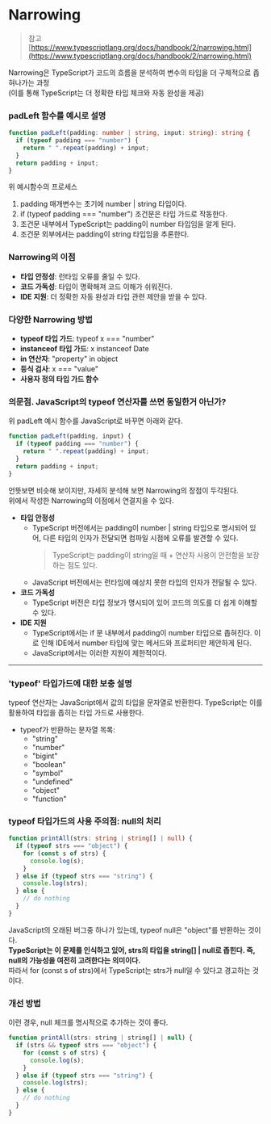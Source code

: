 # Narrowing
> 참고 [https://www.typescriptlang.org/docs/handbook/2/narrowing.html](https://www.typescriptlang.org/docs/handbook/2/narrowing.html)

Narrowing은 TypeScript가 코드의 흐름을 분석하여 변수의 타입을 더 구체적으로 좁혀나가는 과정<br>
(이를 통해 TypeScript는 더 정확한 타입 체크와 자동 완성을 제공)

### padLeft 함수를 예시로 설명
```ts
function padLeft(padding: number | string, input: string): string {
  if (typeof padding === "number") {
    return " ".repeat(padding) + input;
  }
  return padding + input;
}
```
위 예시함수의 프로세스
1. padding 매개변수는 초기에 number | string 타입이다.
2. if (typeof padding === "number") 조건문은 타입 가드로 작동한다.
3. 조건문 내부에서 TypeScript는 padding이 number 타입임을 알게 된다.
4. 조건문 외부에서는 padding이 string 타입임을 추론한다.

### Narrowing의 이점
+ <b>타입 안정성</b>: 런타임 오류를 줄일 수 있다.
+ <b>코드 가독성</b>: 타입이 명확해져 코드 이해가 쉬워진다.
+ <b>IDE 지원</b>: 더 정확한 자동 완성과 타입 관련 제안을 받을 수 있다.

### 다양한 Narrowing 방법
+ <b>typeof 타입 가드</b>: typeof x === "number"
+ <b>instanceof 타입 가드</b>: x instanceof Date
+ <b>in 연산자</b>: "property" in object
+ <b>등식 검사</b>: x === "value"
+ <b>사용자 정의 타입 가드 함수</b>

### 의문점. JavaScript의 typeof 연산자를 쓰면 동일한거 아닌가?
위 padLeft 예시 함수를 JavaScript로 바꾸면 아래와 같다.
```js
function padLeft(padding, input) {
  if (typeof padding === "number") {
    return " ".repeat(padding) + input;
  }
  return padding + input;
}
```
언뜻보면 비슷해 보이지만, 자세히 분석해 보면 Narrowing의 장점이 두각된다.<br>
위에서 작성한 Narrowing의 이점에서 연결지을 수 있다.

+ <b>타입 안정성</b>
  + TypeScript 버전에서는 padding이 number | string 타입으로 명시되어 있어, 다른 타입의 인자가 전달되면 컴파일 시점에 오류를 발견할 수 있다.
    > TypeScript는 padding이 string일 때 + 연산자 사용이 안전함을 보장하는 점도 있다.
  + JavaScript 버전에서는 런타임에 예상치 못한 타입의 인자가 전달될 수 있다.
+ <b>코드 가독성</b>
  + TypeScript 버전은 타입 정보가 명시되어 있어 코드의 의도를 더 쉽게 이해할 수 있다.
+ <b>IDE 지원</b>
  + TypeScript에서는 if 문 내부에서 padding이 number 타입으로 좁혀진다. 이로 인해 IDE에서 number 타입에 맞는 메서드와 프로퍼티만 제안하게 된다.
  + JavaScript에서는 이러한 지원이 제한적이다.

<hr>

### 'typeof' 타입가드에 대한 보충 설명

typeof 연산자는 JavaScript에서 값의 타입을 문자열로 반환한다. TypeScript는 이를 활용하여 타입을 좁히는 타입 가드로 사용한다.

+ typeof가 반환하는 문자열 목록:
  + "string"
  + "number"
  + "bigint"
  + "boolean"
  + "symbol"
  + "undefined"
  + "object"
  + "function"

### typeof 타입가드의 사용 주의점: <b>null의 처리</b>
```ts
function printAll(strs: string | string[] | null) {
  if (typeof strs === "object") {
    for (const s of strs) {
      console.log(s);
    }
  } else if (typeof strs === "string") {
    console.log(strs);
  } else {
    // do nothing
  }
}
```
JavaScript의 오래된 버그중 하나가 있는데, typeof null은 "object"를 반환하는 것이다. <br>
<b>TypeScript는 이 문제를 인식하고 있어, strs의 타입을 string[] | null로 좁힌다. 즉, null의 가능성을 여전히 고려한다는 의미이다.</b> <br>
따라서 for (const s of strs)에서 TypeScript는 strs가 null일 수 있다고 경고하는 것이다. <br>

### 개선 방법
이런 경우, null 체크를 명시적으로 추가하는 것이 좋다.
```js
function printAll(strs: string | string[] | null) {
  if (strs && typeof strs === "object") {
    for (const s of strs) {
      console.log(s);
    }
  } else if (typeof strs === "string") {
    console.log(strs);
  } else {
    // do nothing
  }
}
```
